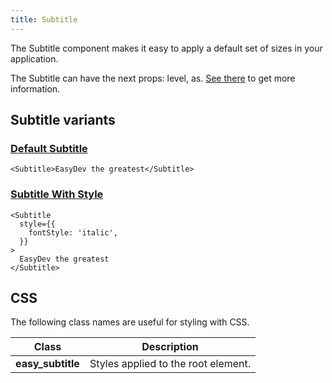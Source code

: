 ```yaml
---
title: Subtitle
---
```


The Subtitle component makes it easy to apply a default set of sizes in your application.

The Subtitle can have the next props: level, as. [See there](/storybook/?path=/docs/core-typography-subtitle--docs) to get more information.

## Subtitle variants

### [Default Subtitle](/storybook/?path=/story/core-typography-subtitle--default-subtitle)

```tsx
<Subtitle>EasyDev the greatest</Subtitle>
```

### [Subtitle With Style](/storybook/?path=/story/core-typography-subtitle--subtitle-with-style)

```tsx
<Subtitle
  style={{
    fontStyle: 'italic',
  }}
>
  EasyDev the greatest
</Subtitle>
```

## CSS

The following class names are useful for styling with CSS.

| Class             | Description                         |
| ----------------- | ----------------------------------- |
| **easy_subtitle** | Styles applied to the root element. |
